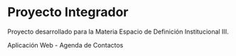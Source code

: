 # Proyecto Integrador 

Proyecto desarrollado para la Materia Espacio de Definición Institucional III.

Aplicación Web - Agenda de Contactos
